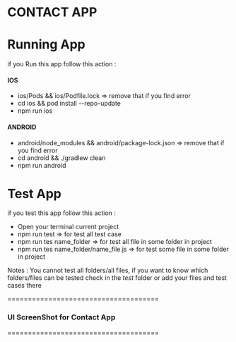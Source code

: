 # CONTACT APP

# Running App

if you Run this app follow this action :

#### IOS

- ios/Pods && ios/Podfile.lock => remove that if you find error
- cd ios && pod install --repo-update
- npm run ios

#### ANDROID

- android/node_modules && android/package-lock.json => remove that if you find error
- cd android && ./gradlew clean
- npm run android

# Test App

if you test this app follow this action :

- Open your terminal current project
- npm run test => for test all test case
- npm run tes name_folder => for test all file in some folder in project
- npm run tes name_folder/name_file.js => for test some file in some folder in project

Notes : You cannot test all folders/all files, if you want to know which folders/files can be tested check in the _test_ folder or add your files and test cases there

=====================================

### UI ScreenShot for Contact App

=====================================
